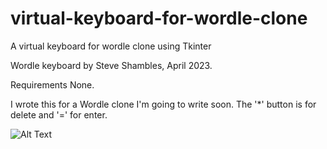 # virtual-keyboard-for-wordle-clone
A virtual keyboard for wordle clone using Tkinter

Wordle keyboard by Steve Shambles, April 2023.

Requirements None.

I wrote this for a Wordle clone I'm going to write soon.
The '*' button is for delete and '=' for enter.

![Alt Text]()

